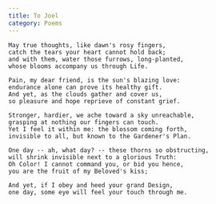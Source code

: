 ```yaml
---
title: To Joel
category: Poems
---
```


    May true thoughts, like dawn's rosy fingers,
    catch the tears your heart cannot hold back;
    and with them, water those furrows, long-planted,
    whose blooms accompany us through Life.

    Pain, my dear friend, is the sun's blazing love:
    endurance alone can prove its healthy gift.
    And yet, as the clouds gather and cover us,
    so pleasure and hope reprieve of constant grief.

    Stronger, hardier, we ache toward a sky unreachable,
    grasping at nothing our fingers can touch.
    Yet I feel it within me: the blossom coming forth,
    invisible to all, but known to the Gardener's Plan.

    One day -- ah, what day? -- these thorns so obstructing,
    will shrink invisible next to a glorious Truth:
    Oh Color! I cannot command you, or bid you hence,
    you are the fruit of my Beloved's kiss;

    And yet, if I obey and heed your grand Design,
    one day, some eye will feel your touch through me.


